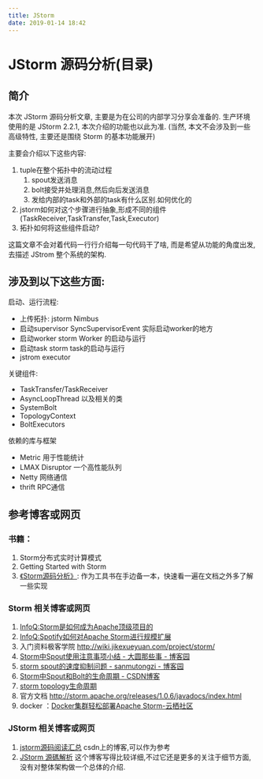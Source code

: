 ```yaml
---
title: JStorm
date: 2019-01-14 18:42
---
```

# JStorm 源码分析(目录)

## 简介

本次 JStorm 源码分析文章, 主要是为在公司的内部学习分享会准备的. 
生产环境使用的是 JStorm 2.2.1, 本次介绍的功能也以此为准. (当然, 本文不会涉及到一些高级特性, 主要还是围绕 Storm 的基本功能展开)

主要会介绍以下这些内容:
1. tuple在整个拓扑中的流动过程
    1. spout发送消息
    2. bolt接受并处理消息,然后向后发送消息
    3. 发给内部的task和外部的task有什么区别.如何优化的
2. jstorm如何对这个步骤进行抽象,形成不同的组件(TaskReceiver,TaskTransfer,Task,Executor)
3. 拓扑如何将这些组件启动?

这篇文章不会对着代码一行行介绍每一句代码干了啥, 而是希望从功能的角度出发, 去描述 JStrom 整个系统的架构.


## 涉及到以下这些方面:

启动、运行流程:
- 上传拓扑: jstorm Nimbus
- 启动supervisor SyncSupervisorEvent 实际启动worker的地方
- 启动worker storm Worker 的启动与运行
- 启动task storm task的启动与运行
- jstrom executor

关键组件:
- TaskTransfer/TaskReceiver
- AsyncLoopThread 以及相关的类
- SystemBolt
- TopologyContext
- BoltExecutors

依赖的库与框架
- Metric 用于性能统计
- LMAX Disruptor 一个高性能队列
- Netty 网络通信
- thrift RPC通信

## 参考博客或网页 

### 书籍： 
1. Storm分布式实时计算模式 
2. Getting Started with Storm 
3. [《Storm源码分析》](http://book.douban.com/subject/26115707/): 作为工具书在手边备一本，快速看一遍在文档之外多了解一些实现 

### Storm 相关博客或网页 
1. [InfoQ:Storm是如何成为Apache顶级项目的](http://www.infoq.com/cn/news/2014/10/storm-apache-top-level-project)
2. [InfoQ:Spotify如何对Apache Storm进行规模扩展](http://www.infoq.com/cn/articles/how-spotify-scales-apache-storm)
3. 入门资料极客学院  <http://wiki.jikexueyuan.com/project/storm/> 
4. [Storm中Spout使用注意事项小结 - 大圆那些事 - 博客园](evernote:///view/9880513/s38/f829c119-81db-4dec-a67c-b075ef27ef16/f829c119-81db-4dec-a67c-b075ef27ef16/)
5. [storm spout的速度抑制问题 - sanmutongzi - 博客园](evernote:///view/9880513/s38/86d2f45e-8c31-4618-94dc-5ec8b281c17f/86d2f45e-8c31-4618-94dc-5ec8b281c17f/)
6. [Storm中Spout和Bolt的生命周期 - CSDN博客](evernote:///view/9880513/s38/3c37a490-32aa-41ab-a756-a273d24d5446/3c37a490-32aa-41ab-a756-a273d24d5446/)
7. [storm topology生命周期](evernote:///view/9880513/s38/f2e03b49-0ec4-4042-8a48-77532aaffea5/f2e03b49-0ec4-4042-8a48-77532aaffea5/)
8. 官方文档 <http://storm.apache.org/releases/1.0.6/javadocs/index.html> 
9. docker ：[Docker集群轻松部署Apache Storm-云栖社区](evernote:///view/9880513/s38/ff8c2edd-9f5d-4ba6-8c00-ab7b5e21d292/ff8c2edd-9f5d-4ba6-8c00-ab7b5e21d292/) 

### JStorm 相关博客或网页 
1. [jstorm源码阅读汇总](https://blog.csdn.net/tjq980303/article/details/81806609) csdn上的博客,可以作为参考
2. [JStorm 源碼解析](https://hk.saowen.com/source/site/www_zhenchao_org) 这个博客写得比较详细,不过它还是更多的关注于细节方面,没有对整体架构做一个总体的介绍.




